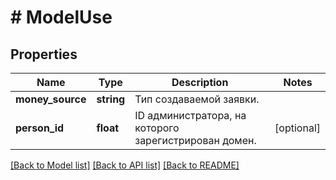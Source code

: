 # # ModelUse

## Properties

Name | Type | Description | Notes
------------ | ------------- | ------------- | -------------
**money_source** | **string** | Тип создаваемой заявки. |
**person_id** | **float** | ID администратора, на которого зарегистрирован домен. | [optional]

[[Back to Model list]](../../README.md#models) [[Back to API list]](../../README.md#endpoints) [[Back to README]](../../README.md)
